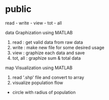 # public
read - write - view - tot - all

data Graphization using MATLAB
1) read : get valid data from raw data
2) write : make new file for some desired usage
3) view : graphize each data and save
4) tot, all : graphize sum & total data

map Visualization using MATLAB
1) read '.shp' file and convert to array
2) visualize population flow
 - circle with radius of population
